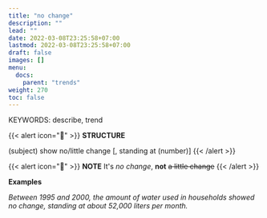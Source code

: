 ```yaml
---
title: "no change"
description: ""
lead: ""
date: 2022-03-08T23:25:58+07:00
lastmod: 2022-03-08T23:25:58+07:00
draft: false
images: []
menu:
  docs:
    parent: "trends"
weight: 270
toc: false
---
```


KEYWORDS: describe, trend

{{< alert icon="🌱" >}}
**STRUCTURE**

(subject) show no/little change [, standing at (number)]
{{< /alert >}}

{{< alert icon="📝" >}}
**NOTE** It's _no change_, **not** ~~a little change~~
{{< /alert >}}

**Examples**

_Between 1995 and 2000, the amount of water used in households showed no change, standing at about 52,000 liters per month._
